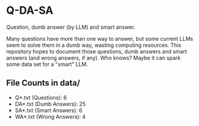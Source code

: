 # Q-DA-SA
Question, dumb answer (by LLM) and smart answer.

Many questions have more than one way to answer, but some current LLMs seem to solve them in a dumb way, wasting computing resources. This repository hopes to document those questions, dumb answers and smart answers (and wrong answers, if any). Who knows? Maybe it can spark some data set for a "smart" LLM.

<!-- FILE_COUNTS_START -->
## File Counts in data/
- Q*.txt (Questions): 6
- DA*.txt (Dumb Answers): 25
- SA*.txt (Smart Answers): 6
- WA*.txt (Wrong Answers): 4
<!-- FILE_COUNTS_END -->
